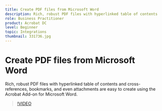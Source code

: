 ```yaml
---
title: Create PDF files from Microsoft Word
description: Rich, robust PDF files with hyperlinked table of contents and cross-references, bookmarks, and even attachments are easy to create using the Acrobat Add-on for Microsoft Word
role: Business Practitioner
product: Acrobat DC
level: Beginner
topic: Integrations
thumbnail: 331736.jpg
---
```


# Create PDF files from Microsoft Word

Rich, robust PDF files with hyperlinked table of contents and cross-references, bookmarks, and even attachments are easy to create using the Acrobat Add-on for Microsoft Word.

>[!VIDEO](https://video.tv.adobe.com/v/331736?hidetitle=true)